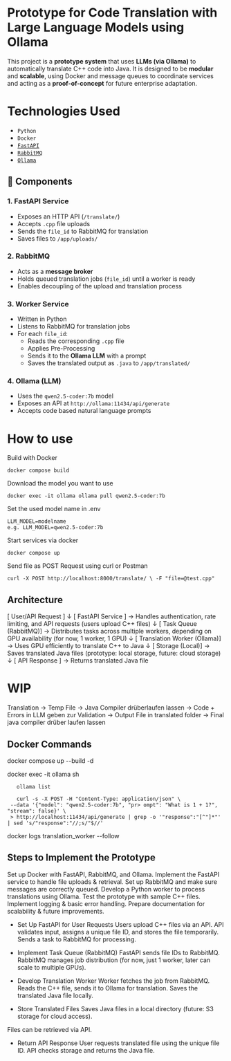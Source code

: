 # Prototype for Code Translation with Large Language Models using Ollama

This project is a **prototype system** that uses **LLMs (via Ollama)** to automatically translate C++ code into Java. 
It is designed to be **modular** and **scalable**, using Docker and message queues to coordinate services and acting as a **proof-of-concept** for future enterprise adaptation.

# Technologies Used
- `Python`
- `Docker`
- [`FastAPI`](https://fastapi.tiangolo.com/)
- [`RabbitMQ`](https://www.rabbitmq.com/)
- [`Ollama`](https://ollama.com/)

## 🔧 Components

### 1. FastAPI Service
- Exposes an HTTP API (`/translate/`)
- Accepts `.cpp` file uploads
- Sends the `file_id` to RabbitMQ for translation
- Saves files to `/app/uploads/`

### 2. RabbitMQ
- Acts as a **message broker**
- Holds queued translation jobs (`file_id`) until a worker is ready
- Enables decoupling of the upload and translation process

### 3. Worker Service
- Written in Python
- Listens to RabbitMQ for translation jobs
- For each `file_id`:
  - Reads the corresponding `.cpp` file
  - Applies Pre-Processing 
  - Sends it to the **Ollama LLM** with a prompt
  - Saves the translated output as `.java` to `/app/translated/`

### 4. Ollama (LLM)
- Uses the `qwen2.5-coder:7b` model
- Exposes an API at `http://ollama:11434/api/generate`
- Accepts code based natural language prompts


# How to use

Build with Docker

    docker compose build

Download the model you want to use

    docker exec -it ollama ollama pull qwen2.5-coder:7b

Set the used model name in .env

    LLM_MODEL=modelname
    e.g. LLM_MODEL=qwen2.5-coder:7b

Start services via docker

    docker compose up


Send file as POST Request using curl or Postman

    curl -X POST http://localhost:8000/translate/ \ -F "file=@test.cpp"


## Architecture

[ User/API Request ]
       ↓
[ FastAPI Service ]  → Handles authentication, rate limiting, and API requests (users upload C++ files)
       ↓
[ Task Queue (RabbitMQ)]  → Distributes tasks across multiple workers, depending on GPU availability (for now, 1 worker, 1 GPU)
       ↓
[ Translation Worker (Ollama)]  → Uses GPU efficiently to translate C++ to Java
       ↓
[ Storage (Local)] → Saves translated Java files (prototype: local storage, future: cloud storage)
       ↓
[ API Response ] → Returns translated Java file

# WIP

Translation -> Temp File -> Java Compiler drüberlaufen lassen -> Code + Errors in LLM geben zur Validation -> Output File in translated folder -> Final java compiler drüber laufen lassen

## Docker Commands

docker compose up --build -d

docker exec -it ollama sh

       ollama list

       curl -s -X POST -H "Content-Type: application/json" \
     --data '{"model": "qwen2.5-coder:7b", "pr> ompt": "What is 1 + 1?", "stream": false}' \
     > http://localhost:11434/api/generate | grep -o '"response":"[^"]*"' | sed 's/"response":"//;s/"$//'
       

docker logs translation_worker --follow



## Steps to Implement the Prototype

Set up Docker with FastAPI, RabbitMQ, and Ollama.
Implement the FastAPI service to handle file uploads & retrieval.
Set up RabbitMQ and make sure messages are correctly queued.
Develop a Python worker to process translations using Ollama.
Test the prototype with sample C++ files.
Implement logging & basic error handling.
Prepare documentation for scalability & future improvements.


- Set Up FastAPI for User Requests
Users upload C++ files via an API.
API validates input, assigns a unique file ID, and stores the file temporarily.
Sends a task to RabbitMQ for processing.

- Implement Task Queue (RabbitMQ)
FastAPI sends file IDs to RabbitMQ.
RabbitMQ manages job distribution (for now, just 1 worker, later can scale to multiple GPUs).

- Develop Translation Worker
Worker fetches the job from RabbitMQ.
Reads the C++ file, sends it to Ollama for translation.
Saves the translated Java file locally.

- Store Translated Files
Saves Java files in a local directory (future: S3 storage for cloud access).

Files can be retrieved via API.
- Return API Response
User requests translated file using the unique file ID.
API checks storage and returns the Java file.
